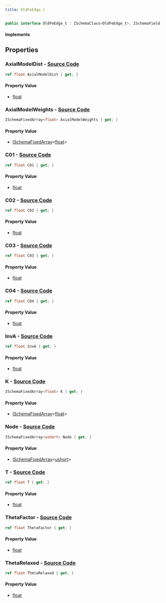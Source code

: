 ```yaml
---
title: OldFeEdge_t
---
```


```csharp
public interface OldFeEdge_t : ISchemaClass<OldFeEdge_t>, ISchemaField, ISchemaClass, INativeHandle
```

#### Implements

## Properties

### **AxialModelDist** - [Source Code](https://github.com/swiftly-solution/swiftlys2/blob/main/managed/src/SwiftlyS2.Generated/Schemas/Interfaces/OldFeEdge_t.cs#L34)

```csharp
ref float AxialModelDist { get; }
```

#### Property Value

- [float](https://learn.microsoft.com/dotnet/api/system.single)

### **AxialModelWeights** - [Source Code](https://github.com/swiftly-solution/swiftlys2/blob/main/managed/src/SwiftlyS2.Generated/Schemas/Interfaces/OldFeEdge_t.cs#L36)

```csharp
ISchemaFixedArray<float> AxialModelWeights { get; }
```

#### Property Value

- [ISchemaFixedArray](/docs/api/shared/schemas/ischemafixedarray-1)<[float](https://learn.microsoft.com/dotnet/api/system.single)>

### **C01** - [Source Code](https://github.com/swiftly-solution/swiftlys2/blob/main/managed/src/SwiftlyS2.Generated/Schemas/Interfaces/OldFeEdge_t.cs#L26)

```csharp
ref float C01 { get; }
```

#### Property Value

- [float](https://learn.microsoft.com/dotnet/api/system.single)

### **C02** - [Source Code](https://github.com/swiftly-solution/swiftlys2/blob/main/managed/src/SwiftlyS2.Generated/Schemas/Interfaces/OldFeEdge_t.cs#L28)

```csharp
ref float C02 { get; }
```

#### Property Value

- [float](https://learn.microsoft.com/dotnet/api/system.single)

### **C03** - [Source Code](https://github.com/swiftly-solution/swiftlys2/blob/main/managed/src/SwiftlyS2.Generated/Schemas/Interfaces/OldFeEdge_t.cs#L30)

```csharp
ref float C03 { get; }
```

#### Property Value

- [float](https://learn.microsoft.com/dotnet/api/system.single)

### **C04** - [Source Code](https://github.com/swiftly-solution/swiftlys2/blob/main/managed/src/SwiftlyS2.Generated/Schemas/Interfaces/OldFeEdge_t.cs#L32)

```csharp
ref float C04 { get; }
```

#### Property Value

- [float](https://learn.microsoft.com/dotnet/api/system.single)

### **InvA** - [Source Code](https://github.com/swiftly-solution/swiftlys2/blob/main/managed/src/SwiftlyS2.Generated/Schemas/Interfaces/OldFeEdge_t.cs#L18)

```csharp
ref float InvA { get; }
```

#### Property Value

- [float](https://learn.microsoft.com/dotnet/api/system.single)

### **K** - [Source Code](https://github.com/swiftly-solution/swiftlys2/blob/main/managed/src/SwiftlyS2.Generated/Schemas/Interfaces/OldFeEdge_t.cs#L16)

```csharp
ISchemaFixedArray<float> K { get; }
```

#### Property Value

- [ISchemaFixedArray](/docs/api/shared/schemas/ischemafixedarray-1)<[float](https://learn.microsoft.com/dotnet/api/system.single)>

### **Node** - [Source Code](https://github.com/swiftly-solution/swiftlys2/blob/main/managed/src/SwiftlyS2.Generated/Schemas/Interfaces/OldFeEdge_t.cs#L38)

```csharp
ISchemaFixedArray<ushort> Node { get; }
```

#### Property Value

- [ISchemaFixedArray](/docs/api/shared/schemas/ischemafixedarray-1)<[ushort](https://learn.microsoft.com/dotnet/api/system.uint16)>

### **T** - [Source Code](https://github.com/swiftly-solution/swiftlys2/blob/main/managed/src/SwiftlyS2.Generated/Schemas/Interfaces/OldFeEdge_t.cs#L20)

```csharp
ref float T { get; }
```

#### Property Value

- [float](https://learn.microsoft.com/dotnet/api/system.single)

### **ThetaFactor** - [Source Code](https://github.com/swiftly-solution/swiftlys2/blob/main/managed/src/SwiftlyS2.Generated/Schemas/Interfaces/OldFeEdge_t.cs#L24)

```csharp
ref float ThetaFactor { get; }
```

#### Property Value

- [float](https://learn.microsoft.com/dotnet/api/system.single)

### **ThetaRelaxed** - [Source Code](https://github.com/swiftly-solution/swiftlys2/blob/main/managed/src/SwiftlyS2.Generated/Schemas/Interfaces/OldFeEdge_t.cs#L22)

```csharp
ref float ThetaRelaxed { get; }
```

#### Property Value

- [float](https://learn.microsoft.com/dotnet/api/system.single)

